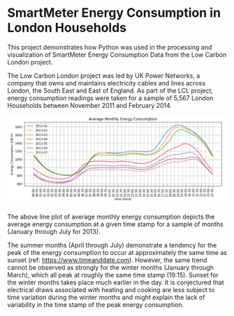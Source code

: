 # SmartMeter Energy Consumption in London Households

This project demonstrates how Python was used in the processing and visualization of SmartMeter Energy Consumption Data from the Low Carbon London project.

The Low Carbon London project was led by UK Power Networks, a company that owns and maintains electricity cables and lines across London, the South East and East of England. As part of the LCL project, energy consumption readings were taken for a sample of 5,567 London Households between November 2011 and February 2014.

![Average monthly energy consumption during a typical day](https://raw.githubusercontent.com/JerryGreenough/SmartMeter-Energy-Consumption-Data-in-London-Households/master/MonthlyAverage.png)

The above line plot of average monthly energy consumption depicts the average energy consumption at a given time stamp for a sample of months (January through July for 2013).

The summer months (April through July) demonstrate a tendency for the peak of the energy consumption to occur at approximately the same time as sunset (ref: https://www.timeanddate.com). However, the same trend cannot be observed as strongly for the winter months (January through March), which all peak at roughly the same time stamp (19:15). Sunset for the winter months takes place much earlier in the day. It is conjectured that electrical draws associated with heating and cooking are less subject to time variation during the winter months and might explain the lack of variability in the time stamp of the peak energy consumption.
